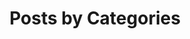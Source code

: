 ---
layout: categories
title: "Posts by Categories"
permalink: /categories/
author_profile: false
---